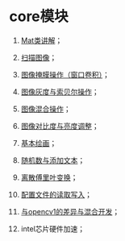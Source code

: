 # core模块
1. [Mat类讲解](01_Mat/)；

2. [扫描图像](02_scan_image_measure_time/)；

3. [图像掩膜操作（窗口卷积）](03_mat_mask_operation/)；

4. [图像灰度与索贝尔操作](04_operation_with_image/)；

5. [图像混合操作](05_blending_two_images/)；

6. [图像对比度与亮度调整](06_change_contrast_and_brightness/)；

7. [基本绘画](07_basic_drawing/)；

8. [随机数与添加文本](08_random_generator_text_drawing/)；

9. [离散傅里叶变换](09-discrete_fourier_transform/)；

10. [配置文件的读取写入](10-file_input_output/)；

11. [与opencv1的差异与混合开发](11_interoperability_with_OpenCV_1/)；

12. intel芯片硬件加速；

